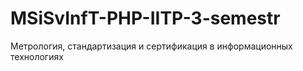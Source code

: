 # MSiSvInfT-PHP-IITP-3-semestr
Метрология, стандартизация и сертификация в информационных технологиях 

